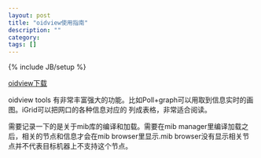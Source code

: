 ```yaml
---
layout: post
title: "oidview使用指南"
description: ""
category: 
tags: []
---
```

{% include JB/setup %}

[oidview下载](http://www.oidview.com/download.html)

oidview tools 有非常丰富强大的功能。比如Poll+graph可以用取到信息实时的画图。iGrid可以把网口的各种信息对应的 列成表格，非常适合阅读。

需要记录一下的是关于mib库的编译和加载。需要在mib manager里编译加载之后，相关的节点和信息才会在mib browser里显示.mib browser没有显示相关节点并不代表目标机器上不支持这个节点。
